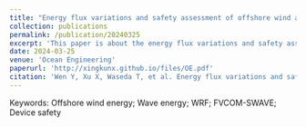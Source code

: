 ```yaml
---
title: "Energy flux variations and safety assessment of offshore wind and wave resources during typhoons in the northern South China Sea "
collection: publications
permalink: /publication/20240325
excerpt: 'This paper is about the energy flux variations and safety assessment of offshore wind and wave resources.'
date: 2024-03-25
venue: 'Ocean Engineering'
paperurl: 'http://xingkunx.github.io/files/OE.pdf'
citation: 'Wen Y, Xu X, Waseda T, et al. Energy flux variations and safety assessment of offshore wind and wave resources during typhoons in the northern South China Sea[J]. Ocean Engineering, 2024, 302: 117683.'
---
```


Keywords:  Offshore wind energy; Wave energy; WRF; FVCOM-SWAVE; Device safety 